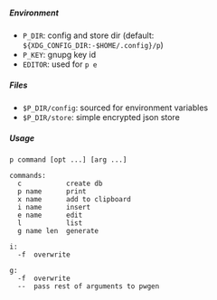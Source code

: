 ##### Environment
* `P_DIR`: config and store dir (default: `${XDG_CONFIG_DIR:-$HOME/.config}/p`)
* `P_KEY`: gnupg key id
* `EDITOR`: used for `p e`

##### Files
* `$P_DIR/config`: sourced for environment variables
* `$P_DIR/store`: simple encrypted json store

##### Usage
```
p command [opt ...] [arg ...]

commands:
  c           create db
  p name      print
  x name      add to clipboard
  i name      insert
  e name      edit
  l           list
  g name len  generate

i:
  -f  overwrite

g:
  -f  overwrite
  --  pass rest of arguments to pwgen
```
